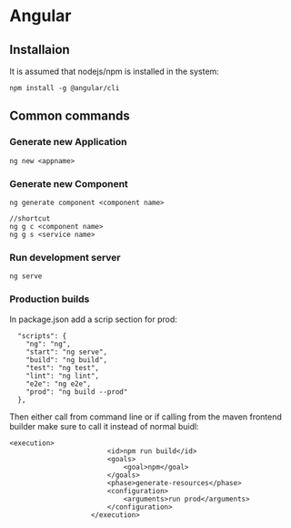 # Angular

## Installaion
It is assumed that nodejs/npm is installed in the system:
```
npm install -g @angular/cli
```

## Common commands
### Generate new Application
```
ng new <appname>
```
### Generate new Component
```
ng generate component <component name>

//shortcut
ng g c <component name> 
ng g s <service name>
```
### Run development server
```
ng serve
```

### Production builds
In package.json add a scrip section for prod:
```
  "scripts": {
    "ng": "ng",
    "start": "ng serve",
    "build": "ng build",
    "test": "ng test",
    "lint": "ng lint",
    "e2e": "ng e2e",
    "prod": "ng build --prod"
  },
```
Then either call from command line or if calling from the maven frontend builder make sure to call it instead of normal buidl:
```
<execution>
						<id>npm run build</id>
						<goals>
							<goal>npm</goal>
						</goals>
						<phase>generate-resources</phase>
						<configuration>
							<arguments>run prod</arguments>
						</configuration>
					</execution>
```
